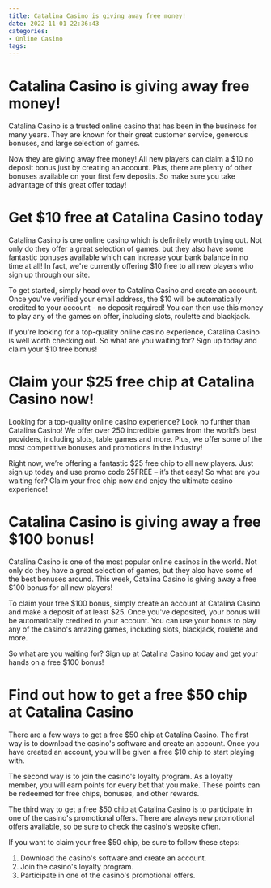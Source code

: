 ```yaml
---
title: Catalina Casino is giving away free money!
date: 2022-11-01 22:36:43
categories:
- Online Casino
tags:
---
```



#  Catalina Casino is giving away free money!

Catalina Casino is a trusted online casino that has been in the business for many years. They are known for their great customer service, generous bonuses, and large selection of games.

Now they are giving away free money! All new players can claim a $10 no deposit bonus just by creating an account. Plus, there are plenty of other bonuses available on your first few deposits. So make sure you take advantage of this great offer today!

#  Get $10 free at Catalina Casino today

Catalina Casino is one online casino which is definitely worth trying out. Not only do they offer a great selection of games, but they also have some fantastic bonuses available which can increase your bank balance in no time at all! In fact, we're currently offering $10 free to all new players who sign up through our site.

To get started, simply head over to Catalina Casino and create an account. Once you've verified your email address, the $10 will be automatically credited to your account - no deposit required! You can then use this money to play any of the games on offer, including slots, roulette and blackjack.

If you're looking for a top-quality online casino experience, Catalina Casino is well worth checking out. So what are you waiting for? Sign up today and claim your $10 free bonus!

#  Claim your $25 free chip at Catalina Casino now!

Looking for a top-quality online casino experience? Look no further than Catalina Casino! We offer over 250 incredible games from the world’s best providers, including slots, table games and more. Plus, we offer some of the most competitive bonuses and promotions in the industry!

Right now, we’re offering a fantastic $25 free chip to all new players. Just sign up today and use promo code 25FREE – it’s that easy! So what are you waiting for? Claim your free chip now and enjoy the ultimate casino experience!

#  Catalina Casino is giving away a free $100 bonus!

Catalina Casino is one of the most popular online casinos in the world. Not only do they have a great selection of games, but they also have some of the best bonuses around. This week, Catalina Casino is giving away a free $100 bonus for all new players!

To claim your free $100 bonus, simply create an account at Catalina Casino and make a deposit of at least $25. Once you've deposited, your bonus will be automatically credited to your account. You can use your bonus to play any of the casino's amazing games, including slots, blackjack, roulette and more.

So what are you waiting for? Sign up at Catalina Casino today and get your hands on a free $100 bonus!

#  Find out how to get a free $50 chip at Catalina Casino

There are a few ways to get a free $50 chip at Catalina Casino. The first way is to download the casino's software and create an account. Once you have created an account, you will be given a free $10 chip to start playing with.

The second way is to join the casino's loyalty program. As a loyalty member, you will earn points for every bet that you make. These points can be redeemed for free chips, bonuses, and other rewards.

The third way to get a free $50 chip at Catalina Casino is to participate in one of the casino's promotional offers. There are always new promotional offers available, so be sure to check the casino's website often.

If you want to claim your free $50 chip, be sure to follow these steps:

1) Download the casino's software and create an account.
2) Join the casino's loyalty program.
3) Participate in one of the casino's promotional offers.